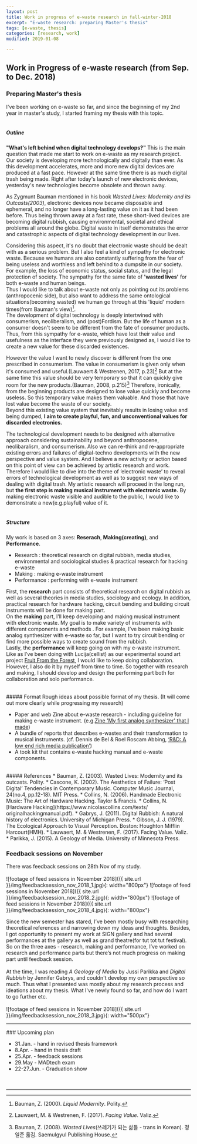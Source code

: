 ```yaml
---
layout: post
title: Work in progress of e-waste research in fall-winter-2018
excerpt: "E-waste research: preparing Master's thesis"
tags: [e-waste, thesis]
categories: [research, work]
modified: 2019-01-08

---
```


## Work in Progress of e-waste research (from Sep. to Dec. 2018)

### Preparing Master's thesis

I've been working on e-waste so far, and since the beginning of my 2nd year in master's study, I started framing my thesis with this topic.
<br><br>

##### Outline
**"What's left behind when digital technology develops?"** This is the main question that made me start to work on e-waste as my research project.
<br>
Our society is developing more technologically and digitally than ever. As this development accelerates, more and more new digital devices are produced at a fast pace. However at the same time there is as much digital trash being made. Right after today's launch of new electronic devices, yesterday's new technologies become obsolete and thrown away.

As Zygmunt Bauman mentioned in his book *Wasted Lives: Modernity and its Outcasts(2003)*, electronic devices now became disposable and ephemeral, and no longer have a long-lasting value on it as it had been before. Thus being thrown away at a fast rate, these short-lived devices are becoming digital rubbish, causing environmental, societal and ethical problems all around the globe. Digital waste in itself demonstrates the error and catastrophic aspects of digital technology development in our lives.

Considering this aspect, it's no doubt that electronic waste should be dealt with as a serious problem. But I also feel a kind of sympathy for electronic waste. Because we humans are also constantly suffering from the fear of being useless and worthless and left behind to a dumpsite in our society. For example, the loss of economic status, social status, and the legal protection of society. The sympathy for the same fate of **'wasted lives'** for both e-waste and human beings.
<br>
Thus I would like to talk about e-waste not only as pointing out its problems (anthropocenic side), but also want to address the same ontological situations(becoming wasted) we human go through at this 'liquid' modern times(from Bauman's view)[^1].
<br>
The development of digital technology is deeply intertwined with consumerism, neoliberalism, and (post)Fordism. But the life of human as a consumer doesn't seem to be different from the fate of consumer products. Thus, from this sympathy for e-waste, which have lost their value and usefulness as the interface they were previously designed as, I would like to create a new value for these discarded existences.

However the value I want to newly discover is different from the one prescribed in consumerism. The value in consumerism is given only when it's consumed and useful.(Lauwaert & Westrenen, 2017, p.23)[^2] But at the same time this value should be very temporary so that it can quickly give room for the new products.(Bauman, 2008, p.215)[^3] Therefore, ironically, from the beginning products are designed to lose value quickly and become useless. So this temporary value makes them valuable. And those that have lost value become the waste of our society.
<br>
Beyond this existing value system that inevitably results in losing value and being dumped, **I aim to create playful, fun, and unconventional values for discarded electronics.**

The technological development needs to be designed with alternative approach considering sustainability and beyond anthropocene, neolibaralism, and consumerism. Also we can re-think and re-appropriate existing errors and failures of digital-techno developments with the new perspective and value system. And I believe a new activity or action based on this point of view can be achieved by artistic research and work.  
<br>
Therefore I would like to dive into the theme of ‘electronic waste’ to reveal errors of technological development as well as to suggest new ways of dealing with digital trash. My artistic research will proceed in the long run, but **the first step is making musical instrument with electronic waste.** By making electronic waste visible and audible to the public, I would like to demonstrate a new(e.g.playful) value of it.
<br><br>

[^1]: Bauman, Z. (2000). *Liquid Modernity*. Polity.
[^2]: Lauwaert, M. & Westrenen, F. (2017). *Facing Value*. Valiz.
[^3]: Bauman, Z. (2008). *Wasted Lives*(쓰레기가 되는 삶들 - trans in Korean). 정일준 옮김. Saemulgyul Publishing House.

##### Structure
My work is based on 3 axes: **Reserach**, **Making(creating)**, and **Performance**.
<br>
* Research : theoretical research on digital rubbish, media studies, environmental and sociological studies & practical research for hacking e-waste
* Making : making e-waste instrument
* Performance : performing with e-waste instrument

First, the **research** part consists of theoretical research on digital rubbish as well as several theories in media studies, sociology and ecology. In addition, practical research for hardware hacking, circuit bending and building circuit instruments will be done for making part.
<br>
On the **making** part, I’ll keep developing and making musical instrument with electronic waste. My goal is to make variety of instruments with different components and methods . For example, I’ve been making basic analog synthesizer with e-waste so far, but I want to try circuit bending or find more possible ways to create sound from the rubbish.
<br>
Lastly, the **performance** will keep going on with my e-waste instrument. Like as I’ve been doing with Lucija(cellist) as our experimental sound art project [Fruit From the Forest](https://fruitfromtheforest.com/), I would like to keep doing collaboration. However, I also do it by myself from time to time. So together with research and making, I should develop and design the performing part both for collaboration and solo performance.

<br>
##### Format
Rough ideas about possible format of my thesis. (It will come out more clearly while progressing my research)

* Paper and web Zine about e-waste research - including guideline for making e-waste instrument. (e.g.[Zine 'My first analog synthesizer' that I made](http://handmade-electronic-art.com/))
* A bundle of reports that describes e-wastes and their transformation to musical instruments. (cf. Dennis de Bel & Roel Roscam Abbing, [‘R&D: A low end rich media publication’]( http://www.dennisdebel.nl/test/?p=1693))
* A took kit that contains e-waste hacking manual and e-waste components.

<br>
##### References
* Bauman, Z. (2003). Wasted Lives: Modernity and its outcasts. Polity.
* Cascone, K. (2002). The Aesthetics of Failure: ‘Post Digital’ Tendencies in Contemporary Music. Computer Music Journal, 24(no.4, pp.12-18). MIT Press.
* Collins, N. (2006). Handmade Electronic Music: The Art of Hardware Hacking. Taylor & Francis.
* Collins, N. [Hardware Hacking](https://www.nicolascollins.com/texts/ originalhackingmanual.pdf).
* Gabrys, J. (2011). Digital Rubbish: A natural history of electronics. University of Michigan Press.
* Gibson, J. J. (1979). The Ecological Approach to Visual Perception. Boston: Houghton Mifflin Harcourt(HMH).
* Lauwaert, M. & Westrenen, F. (2017). Facing Value. Valiz.
* Parikka, J. (2015). A Geology of Media. University of Minnesota Press.

<br>

### Feedback sessions on November

There was feedback sessions on 28th Nov of my study.
<br><br>
![footage of feed sessions in November 2018]({{ site.url }}/img/feedbacksession_nov_2018_1.jpg){: width="800px"}
![footage of feed sessions in November 2018]({{ site.url }}/img/feedbacksession_nov_2018_2.jpg){: width="800px"}
![footage of feed sessions in November 2018]({{ site.url }}/img/feedbacksession_nov_2018_4.jpg){: width="800px"}

Since the new semester has stared, I’ve been mostly busy with researching theoretical references and narrowing down my ideas and thoughts. Besides, I got opportunity to present my work at SIGN gallery and had several performances at the gallery as well as grand theatre(for tut tot tut festival). So on the three axes - research, making and performance, I’ve worked on research and performance parts but there’s not much progress on making part until feedback session.
<br><br>
At the time, I was reading *A Geology of Media* by Jussi Parikka and *Digital Rubbish* by Jennifer Gabrys, and couldn't develop my own perspective so much. Thus what I presented was mostly about my research process and ideations about my thesis. What I've newly found so far, and how do I want to go further etc.
<br><br>
![footage of feed sessions in November 2018]({{ site.url }}/img/feedbacksession_nov_2018_3.jpg){: width="500px"}
<br>

<hr>
### Upcoming plan

* 31.Jan. - hand in revised thesis framework
* 8.Apr. - hand in thesis draft
* 25.Apr. - feedback sessions
* 29.May - MADtech exam
* 22-27.Jun. - Graduation show
<br><br><br>
<hr>
